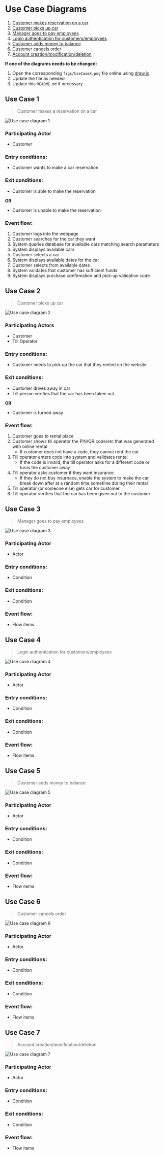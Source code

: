 # Use Case Diagrams

1. [Customer makes reservation on a car](#use-case-1)
2. [Customer picks up car](#use-case-2)
3. [Manager goes to pay employees](#use-case-3)
4. [Login authentication for customers/employees](#use-case-4)
5. [Customer adds money to balance](#use-case-5)
6. [Customer cancels order](#use-case-6)
7. [Account creation/modification/deletion](#use-case-7)

**If one of the diagrams needs to be changed:**
1. Open the corresponding `figs/UseCaseX.png` file online using [draw.io](https://draw.io)
2. Update the file as needed
3. Update this `README.md` if necessary

## Use Case 1

> Customer makes a reservation on a car

![Use case diagram 1](figs/UseCase1.png)

### Participating Actor
- Customer

### Entry conditions:
- Customer wants to make a car reservation

### Exit conditions:
- Customer is able to make the reservation

**OR**
- Customer is unable to make the reservation

### Event flow:
1. Customer logs into the webpage
2. Customer searches for the car they want
3. System queries database for available cars matching search parameters
4. System displays available cars
5. Customer selects a car
6. System displays available dates for the car
7. Customer selects from available dates
8. System validates that customer has sufficient funds
9. System displays purchase confirmation and pick-up validation code

## Use Case 2

> Customer picks up car

![Use case diagram 2](figs/UseCase2.png)

### Participating Actors
- Customer
- Till Operator

### Entry conditions:
- Customer needs to pick up the car that they rented on the website

### Exit conditions:
- Customer drives away in car
- Till person verifies that the car has been taken out

**OR**
- Customer is turned away

### Event flow:
1. Customer goes to rental place
1. Customer shows till operator the PIN/QR code/etc that was generated with online rental
	- If customer does not have a code, they cannot rent the car
2. Till operator enters code into system and validates rental
	- If the code is invalid, the till operator asks for a different code or turns the customer away
3. Till operator asks customer if they want insurance
	- If they do not buy insurnace, enable the system to make the car break down after at a random time sometime during their rental
4. Till operator (or someone else) gets car for customer
5. Till operator verifies that the car has been given out to the customer

## Use Case 3

> Manager goes to pay employees

![Use case diagram 3](figs/UseCase3.png)

### Participating Actor
- Actor

### Entry conditions:
- Condition

### Exit conditions:
- Condition

### Event flow:
- Flow items

## Use Case 4

> Login authentication for customers/employees

![Use case diagram 4](figs/UseCase4.png)

### Participating Actor
- Actor

### Entry conditions:
- Condition

### Exit conditions:
- Condition

### Event flow:
- Flow items

## Use Case 5

> Customer adds money to balance

![Use case diagram 5](figs/UseCase5.png)

### Participating Actor
- Actor

### Entry conditions:
- Condition

### Exit conditions:
- Condition

### Event flow:
- Flow items

## Use Case 6

> Customer cancels order

![Use case diagram 6](figs/UseCase6.png)

### Participating Actor
- Actor

### Entry conditions:
- Condition

### Exit conditions:
- Condition

### Event flow:
- Flow items

## Use Case 7

> Account creation/modification/deletion

![Use case diagram 7](figs/UseCase7.png)

### Participating Actor
- Actor

### Entry conditions:
- Condition

### Exit conditions:
- Condition

### Event flow:
- Flow items

